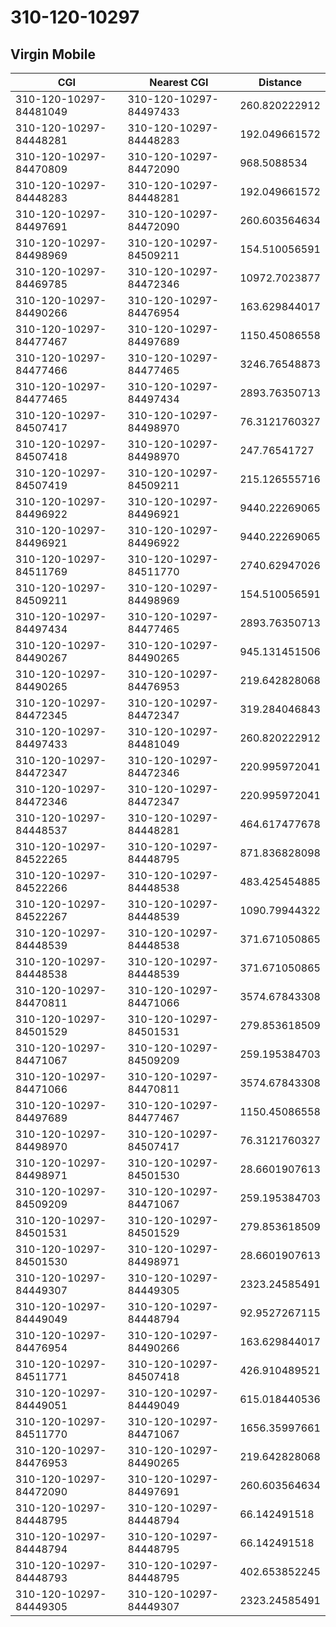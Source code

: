 # 310-120-10297
## Virgin Mobile


| CGI | Nearest CGI | Distance |
|-----|-------------|----------|
| 310-120-10297-84481049 | 310-120-10297-84497433 | 260.820222912 |
| 310-120-10297-84448281 | 310-120-10297-84448283 | 192.049661572 |
| 310-120-10297-84470809 | 310-120-10297-84472090 | 968.5088534 |
| 310-120-10297-84448283 | 310-120-10297-84448281 | 192.049661572 |
| 310-120-10297-84497691 | 310-120-10297-84472090 | 260.603564634 |
| 310-120-10297-84498969 | 310-120-10297-84509211 | 154.510056591 |
| 310-120-10297-84469785 | 310-120-10297-84472346 | 10972.7023877 |
| 310-120-10297-84490266 | 310-120-10297-84476954 | 163.629844017 |
| 310-120-10297-84477467 | 310-120-10297-84497689 | 1150.45086558 |
| 310-120-10297-84477466 | 310-120-10297-84477465 | 3246.76548873 |
| 310-120-10297-84477465 | 310-120-10297-84497434 | 2893.76350713 |
| 310-120-10297-84507417 | 310-120-10297-84498970 | 76.3121760327 |
| 310-120-10297-84507418 | 310-120-10297-84498970 | 247.76541727 |
| 310-120-10297-84507419 | 310-120-10297-84509211 | 215.126555716 |
| 310-120-10297-84496922 | 310-120-10297-84496921 | 9440.22269065 |
| 310-120-10297-84496921 | 310-120-10297-84496922 | 9440.22269065 |
| 310-120-10297-84511769 | 310-120-10297-84511770 | 2740.62947026 |
| 310-120-10297-84509211 | 310-120-10297-84498969 | 154.510056591 |
| 310-120-10297-84497434 | 310-120-10297-84477465 | 2893.76350713 |
| 310-120-10297-84490267 | 310-120-10297-84490265 | 945.131451506 |
| 310-120-10297-84490265 | 310-120-10297-84476953 | 219.642828068 |
| 310-120-10297-84472345 | 310-120-10297-84472347 | 319.284046843 |
| 310-120-10297-84497433 | 310-120-10297-84481049 | 260.820222912 |
| 310-120-10297-84472347 | 310-120-10297-84472346 | 220.995972041 |
| 310-120-10297-84472346 | 310-120-10297-84472347 | 220.995972041 |
| 310-120-10297-84448537 | 310-120-10297-84448281 | 464.617477678 |
| 310-120-10297-84522265 | 310-120-10297-84448795 | 871.836828098 |
| 310-120-10297-84522266 | 310-120-10297-84448538 | 483.425454885 |
| 310-120-10297-84522267 | 310-120-10297-84448539 | 1090.79944322 |
| 310-120-10297-84448539 | 310-120-10297-84448538 | 371.671050865 |
| 310-120-10297-84448538 | 310-120-10297-84448539 | 371.671050865 |
| 310-120-10297-84470811 | 310-120-10297-84471066 | 3574.67843308 |
| 310-120-10297-84501529 | 310-120-10297-84501531 | 279.853618509 |
| 310-120-10297-84471067 | 310-120-10297-84509209 | 259.195384703 |
| 310-120-10297-84471066 | 310-120-10297-84470811 | 3574.67843308 |
| 310-120-10297-84497689 | 310-120-10297-84477467 | 1150.45086558 |
| 310-120-10297-84498970 | 310-120-10297-84507417 | 76.3121760327 |
| 310-120-10297-84498971 | 310-120-10297-84501530 | 28.6601907613 |
| 310-120-10297-84509209 | 310-120-10297-84471067 | 259.195384703 |
| 310-120-10297-84501531 | 310-120-10297-84501529 | 279.853618509 |
| 310-120-10297-84501530 | 310-120-10297-84498971 | 28.6601907613 |
| 310-120-10297-84449307 | 310-120-10297-84449305 | 2323.24585491 |
| 310-120-10297-84449049 | 310-120-10297-84448794 | 92.9527267115 |
| 310-120-10297-84476954 | 310-120-10297-84490266 | 163.629844017 |
| 310-120-10297-84511771 | 310-120-10297-84507418 | 426.910489521 |
| 310-120-10297-84449051 | 310-120-10297-84449049 | 615.018440536 |
| 310-120-10297-84511770 | 310-120-10297-84471067 | 1656.35997661 |
| 310-120-10297-84476953 | 310-120-10297-84490265 | 219.642828068 |
| 310-120-10297-84472090 | 310-120-10297-84497691 | 260.603564634 |
| 310-120-10297-84448795 | 310-120-10297-84448794 | 66.142491518 |
| 310-120-10297-84448794 | 310-120-10297-84448795 | 66.142491518 |
| 310-120-10297-84448793 | 310-120-10297-84448795 | 402.653852245 |
| 310-120-10297-84449305 | 310-120-10297-84449307 | 2323.24585491 |
